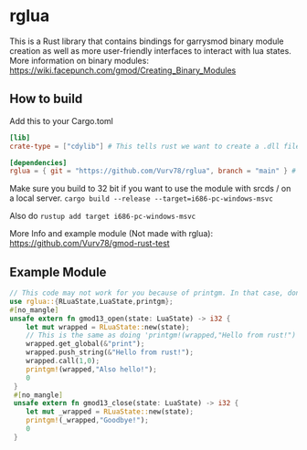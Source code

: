 # rglua

This is a Rust library that contains bindings for garrysmod binary module creation as well as more user-friendly interfaces to interact with lua states.
More information on binary modules: https://wiki.facepunch.com/gmod/Creating_Binary_Modules

## How to build

Add this to your Cargo.toml
```toml
[lib]
crate-type = ["cdylib"] # This tells rust we want to create a .dll file that links to C code.

[dependencies]
rglua = { git = "https://github.com/Vurv78/rglua", branch = "main" } # This gives you all of the good stuff w/ bindings
```

Make sure you build to 32 bit if you want to use the module with srcds / on a local server.
``cargo build --release --target=i686-pc-windows-msvc``

Also do
``rustup add target i686-pc-windows-msvc``

More Info and example module (Not made with rglua): https://github.com/Vurv78/gmod-rust-test

## Example Module
```rust
// This code may not work for you because of printgm. In that case, don't import it and take away the instances of it until #1 is fixed.
use rglua::{RLuaState,LuaState,printgm};
#[no_mangle]
unsafe extern fn gmod13_open(state: LuaState) -> i32 {
    let mut wrapped = RLuaState::new(state);
    // This is the same as doing 'printgm!(wrapped,"Hello from rust!")'
    wrapped.get_global(&"print");
    wrapped.push_string(&"Hello from rust!");
    wrapped.call(1,0);
    printgm!(wrapped,"Also hello!");
    0
 }
 #[no_mangle]
 unsafe extern fn gmod13_close(state: LuaState) -> i32 {
    let mut _wrapped = RLuaState::new(state);
    printgm!(_wrapped,"Goodbye!");
    0
 }
```
